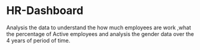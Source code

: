 # HR-Dashboard
Analysis the data to understand the how much employees are work ,what the percentage of Active employees and analysis the gender data over the 4 years of period of time.
